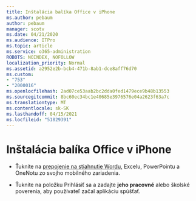 ```yaml
---
title: Inštalácia balíka Office v iPhone
ms.author: pebaum
author: pebaum
manager: scotv
ms.date: 04/21/2020
ms.audience: ITPro
ms.topic: article
ms.service: o365-administration
ROBOTS: NOINDEX, NOFOLLOW
localization_priority: Normal
ms.assetid: a2952e2b-bcb4-471b-8ab1-dce8aff76d70
ms.custom:
- "753"
- "2000016"
ms.openlocfilehash: 2ad07ce53aab2bc2dda0fed1479ece9b48b13553
ms.sourcegitcommit: 8bc60ec34bc1e40685e3976576e04a2623f63a7c
ms.translationtype: MT
ms.contentlocale: sk-SK
ms.lasthandoff: 04/15/2021
ms.locfileid: "51829391"
---
```

# <a name="how-to-install-office-on-an-iphone"></a>Inštalácia balíka Office v iPhone

- Ťuknite na [prepojenie na stiahnutie Wordu,](https://support.office.com/article/9df6d10c-7281-4671-8666-6ca8e339b628?wt.mc_id=Alchemy_ClientDIA) Excelu, PowerPointu a OneNotu zo svojho mobilného zariadenia.

- Ťuknite na položku Prihlásiť sa a zadajte **jeho pracovné** alebo školské poverenia, aby používateľ začal aplikáciu spúšťať.
